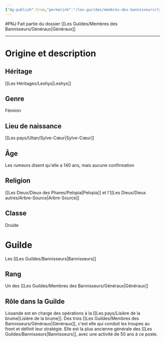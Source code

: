 ```yaml
---
{"dg-publish":true,"permalink":"/les-guildes/membres-des-bannisseurs/lyssande/"}
---
```


#PNJ 
Fait partie du dossier [[Les Guildes/Membres des Bannisseurs/Généraux\|Généraux]]

-------
# Origine et description
## Héritage
[[Les Héritages/Leshys\|Leshys]]
## Genre
Féminin
## Lieu de naissance
[[Les pays/Ultan/Sylve-Cœur\|Sylve-Cœur]]
## Âge
Les rumeurs disent qu'elle a 140 ans, mais aucune confirmation
## Religion
[[Les Dieux/Dieux des Phares/Pelopia\|Pelopia]] et l'[[Les Dieux/Dieux autres/Arbre-Source\|Arbre-Source]]
## Classe
Druide
# Guilde
Les [[Les Guildes/Bannisseurs\|Bannisseurs]]
## Rang
Un des [[Les Guildes/Membres des Bannisseurs/Généraux\|Généraux]]
## Rôle dans la Guilde
Lissande est en charge des opérations à la [[Les pays/Lisière de la brume\|Lisière de la brume]]. Des trois [[Les Guildes/Membres des Bannisseurs/Généraux\|Généraux]], c'est elle qui conduit les troupes au front et définit leur stratégie.
Elle est la plus ancienne générale des [[Les Guildes/Bannisseurs\|Bannisseurs]], avec une activité de 50 ans à ce poste.